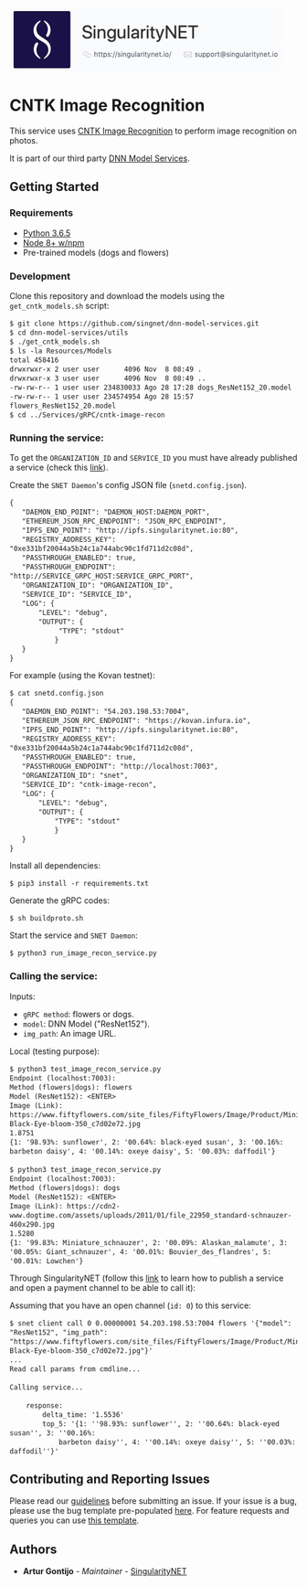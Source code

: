 [issue-template]: ../../../../../issues/new?template=BUG_REPORT.md
[feature-template]: ../../../../../issues/new?template=FEATURE_REQUEST.md

![singnetlogo](../../../docs/assets/singnet-logo.jpg?raw=true 'SingularityNET')

# CNTK Image Recognition

This service uses [CNTK Image Recognition](https://cntk.ai/pythondocs/CNTK_301_Image_Recognition_with_Deep_Transfer_Learning.html) to perform image recognition on photos.

It is part of our third party [DNN Model Services](https://github.com/singnet/dnn-model-services).

## Getting Started

### Requirements

- [Python 3.6.5](https://www.python.org/downloads/release/python-365/)
- [Node 8+ w/npm](https://nodejs.org/en/download/)
- Pre-trained models (dogs and flowers)

### Development

Clone this repository and download the models using the `get_cntk_models.sh` script:

```
$ git clone https://github.com/singnet/dnn-model-services.git
$ cd dnn-model-services/utils
$ ./get_cntk_models.sh
$ ls -la Resources/Models
total 458416
drwxrwxr-x 2 user user      4096 Nov  8 08:49 .
drwxrwxr-x 3 user user      4096 Nov  8 08:49 ..
-rw-rw-r-- 1 user user 234830033 Ago 28 17:28 dogs_ResNet152_20.model
-rw-rw-r-- 1 user user 234574954 Ago 28 15:57 flowers_ResNet152_20.model
$ cd ../Services/gRPC/cntk-image-recon
```

### Running the service:

To get the `ORGANIZATION_ID` and `SERVICE_ID` you must have already published a service (check this [link](https://dev.singularitynet.io/tutorials/publish/)).

Create the `SNET Daemon`'s config JSON file (`snetd.config.json`).

```
{
   "DAEMON_END_POINT": "DAEMON_HOST:DAEMON_PORT",
   "ETHEREUM_JSON_RPC_ENDPOINT": "JSON_RPC_ENDPOINT",
   "IPFS_END_POINT": "http://ipfs.singularitynet.io:80",
   "REGISTRY_ADDRESS_KEY": "0xe331bf20044a5b24c1a744abc90c1fd711d2c08d",
   "PASSTHROUGH_ENABLED": true,
   "PASSTHROUGH_ENDPOINT": "http://SERVICE_GRPC_HOST:SERVICE_GRPC_PORT",  
   "ORGANIZATION_ID": "ORGANIZATION_ID",
   "SERVICE_ID": "SERVICE_ID",
   "LOG": {
       "LEVEL": "debug",
       "OUTPUT": {
            "TYPE": "stdout"
           }
   }
}
```

For example (using the Kovan testnet):

```
$ cat snetd.config.json
{
   "DAEMON_END_POINT": "54.203.198.53:7004",
   "ETHEREUM_JSON_RPC_ENDPOINT": "https://kovan.infura.io",
   "IPFS_END_POINT": "http://ipfs.singularitynet.io:80",
   "REGISTRY_ADDRESS_KEY": "0xe331bf20044a5b24c1a744abc90c1fd711d2c08d",
   "PASSTHROUGH_ENABLED": true,
   "PASSTHROUGH_ENDPOINT": "http://localhost:7003",
   "ORGANIZATION_ID": "snet",
   "SERVICE_ID": "cntk-image-recon",
   "LOG": {
       "LEVEL": "debug",
       "OUTPUT": {
           "TYPE": "stdout"
           }
   }
}
```
Install all dependencies:
```
$ pip3 install -r requirements.txt
```
Generate the gRPC codes:
```
$ sh buildproto.sh
```
Start the service and `SNET Daemon`:
```
$ python3 run_image_recon_service.py
```

### Calling the service:

Inputs:
  - `gRPC method`: flowers or dogs.
  - `model`: DNN Model ("ResNet152").
  - `img_path`: An image URL.

Local (testing purpose):

```
$ python3 test_image_recon_service.py 
Endpoint (localhost:7003): 
Method (flowers|dogs): flowers
Model (ResNet152): <ENTER>
Image (Link): https://www.fiftyflowers.com/site_files/FiftyFlowers/Image/Product/Mini-Black-Eye-bloom-350_c7d02e72.jpg
1.8751
{1: '98.93%: sunflower', 2: '00.64%: black-eyed susan', 3: '00.16%: barbeton daisy', 4: '00.14%: oxeye daisy', 5: '00.03%: daffodil'}

$ python3 test_image_recon_service.py 
Endpoint (localhost:7003): 
Method (flowers|dogs): dogs
Model (ResNet152): <ENTER>
Image (Link): https://cdn2-www.dogtime.com/assets/uploads/2011/01/file_22950_standard-schnauzer-460x290.jpg
1.5280
{1: '99.83%: Miniature_schnauzer', 2: '00.09%: Alaskan_malamute', 3: '00.05%: Giant_schnauzer', 4: '00.01%: Bouvier_des_flandres', 5: '00.01%: Lowchen'}
```

Through SingularityNET (follow this [link](https://dev.singularitynet.io/tutorials/publish/) to learn how to publish a service and open a payment channel to be able to call it):

Assuming that you have an open channel (`id: 0`) to this service:

```
$ snet client call 0 0.00000001 54.203.198.53:7004 flowers '{"model": "ResNet152", "img_path": "https://www.fiftyflowers.com/site_files/FiftyFlowers/Image/Product/Mini-Black-Eye-bloom-350_c7d02e72.jpg"}'
...
Read call params from cmdline...

Calling service...

    response:
        delta_time: '1.5536'
        top_5: '{1: ''98.93%: sunflower'', 2: ''00.64%: black-eyed susan'', 3: ''00.16%:
            barbeton daisy'', 4: ''00.14%: oxeye daisy'', 5: ''00.03%: daffodil''}'
```

## Contributing and Reporting Issues

Please read our [guidelines](https://dev.singularitynet.io/docs/contribute/contribution-guidelines/#submitting-an-issue) before submitting an issue. If your issue is a bug, please use the bug template pre-populated [here][issue-template]. For feature requests and queries you can use [this template][feature-template].

## Authors

* **Artur Gontijo** - *Maintainer* - [SingularityNET](https://www.singularitynet.io)